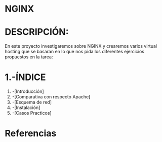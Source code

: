 # NGINX

# DESCRIPCIÓN:
En este proyecto investigaremos sobre NGINX y crearemos varios virtual hosting que se basaran en lo que nos pida los diferentes ejercicios propuestos en la tarea:

# 1.-ÍNDICE
1. -[Introducción]
2. -[Comparativa con respecto Apache]
3. -[Esquema de red]
4. -[Instalación]
5. -[Casos Practicos]

# Referencias

